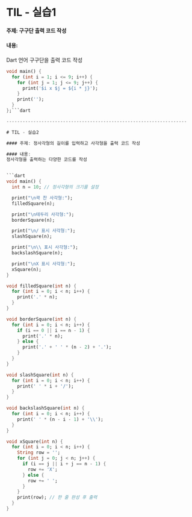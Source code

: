 # TIL - 실습1

#### 주제: 구구단 출력 코드 작성

#### 내용:
Dart 언어 구구단을 출력 코드 작성

```dart
void main() {
  for (int i = 1; i <= 9; i++) {
    for (int j = 1; j <= 9; j++) {
      print('$i x $j = ${i * j}');
    }
    print('');
  }
};```dart

-------------------------------------------------------------------

# TIL - 실습2

#### 주제: 정사각형의 길이를 입력하고 사각형을 출력 코드 작성

#### 내용:
정사각형을 출력하는 다양한 코드를 작성


```dart
void main() {
  int n = 10; // 정사각형의 크기를 설정

  print("\n곽 찬 사각형:");
  filledSquare(n);

  print("\n테두리 사각형:");
  borderSquare(n);

  print("\n/ 표시 사각형:");
  slashSquare(n);

  print("\n\\ 표시 사각형:");
  backslashSquare(n);

  print("\nX 표시 사각형:");
  xSquare(n);
}

void filledSquare(int n) {
  for (int i = 0; i < n; i++) {
    print('.' * n);
  }
}

void borderSquare(int n) {
  for (int i = 0; i < n; i++) {
    if (i == 0 || i == n - 1) {
      print('.' * n);
    } else {
      print('.' + ' ' * (n - 2) + '.');
    }
  }
}

void slashSquare(int n) {
  for (int i = 0; i < n; i++) {
    print(' ' * i + '/');
  }
}

void backslashSquare(int n) {
  for (int i = 0; i < n; i++) {
    print(' ' * (n - i - 1) + '\\');
  }
}

void xSquare(int n) {
  for (int i = 0; i < n; i++) {
    String row = '';
    for (int j = 0; j < n; j++) {
      if (i == j || i + j == n - 1) {
        row += 'X';
      } else {
        row += ' ';
      }
    }
    print(row); // 한 줄 완성 후 출력
  }
}
